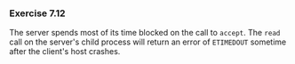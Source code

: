 ### Exercise 7.12

The server spends most of its time blocked on the call to `accept`. The `read` call on the server's child process will return an error of `ETIMEDOUT` sometime after the client's host crashes.
